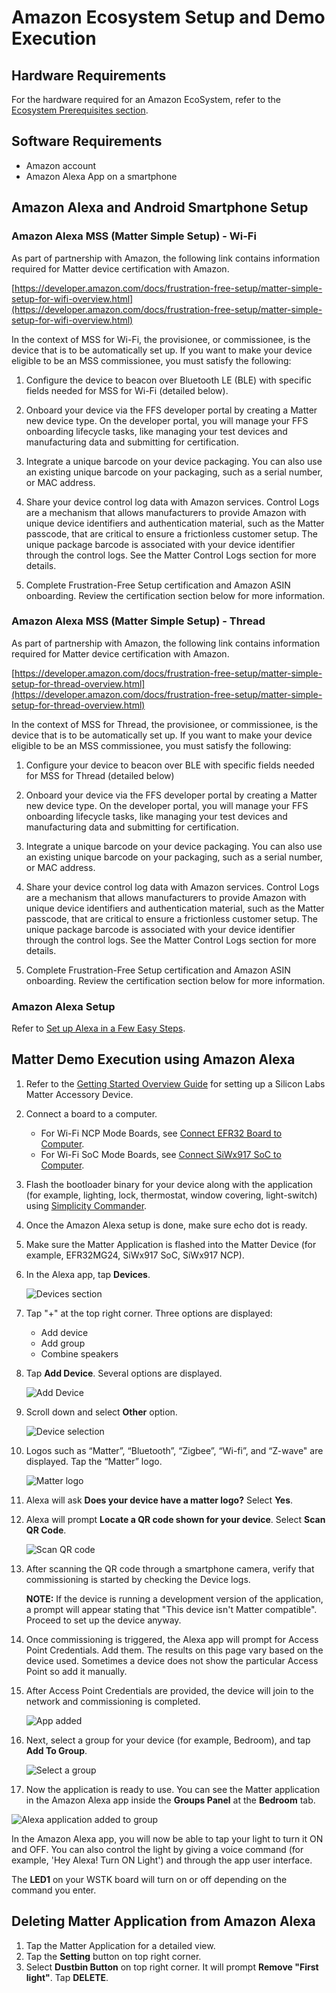 # Amazon Ecosystem Setup and Demo Execution

## Hardware Requirements

For the hardware required for an Amazon EcoSystem, refer to the [Ecosystem Prerequisites section](./index#prerequisites).

## Software Requirements

- Amazon account
- Amazon Alexa App on a smartphone

## Amazon Alexa and Android Smartphone Setup

### Amazon Alexa MSS (Matter Simple Setup) - Wi-Fi

As part of partnership with Amazon, the following link contains information required for Matter device certification with Amazon.

[https://developer.amazon.com/docs/frustration-free-setup/matter-simple-setup-for-wifi-overview.html](https://developer.amazon.com/docs/frustration-free-setup/matter-simple-setup-for-wifi-overview.html)

In the context of MSS for Wi-Fi, the provisionee, or commissionee, is the device that is to be automatically set up. If you want to make your device eligible to be an MSS commissionee, you must satisfy the following:

1. Configure the device to beacon over Bluetooth LE (BLE) with specific fields needed for MSS for Wi-Fi (detailed below).

2. Onboard your device via the FFS developer portal by creating a Matter new device type. On the developer portal, you will manage your FFS onboarding lifecycle tasks, like managing your test devices and manufacturing data and submitting for certification.

3. Integrate a unique barcode on your device packaging. You can also use an existing unique barcode on your packaging, such as a serial number, or MAC address.

4. Share your device control log data with Amazon services. Control Logs are a mechanism that allows manufacturers to provide Amazon with unique device identifiers and authentication material, such as the Matter passcode, that are critical to ensure a frictionless customer setup. The unique package barcode is associated with your device identifier through the control logs. See the Matter Control Logs section for more details.

5. Complete Frustration-Free Setup certification and Amazon ASIN onboarding. Review the certification section below for more information.

### Amazon Alexa MSS (Matter Simple Setup) - Thread

As part of partnership with Amazon, the following link contains information required for Matter device certification with Amazon.

[https://developer.amazon.com/docs/frustration-free-setup/matter-simple-setup-for-thread-overview.html](https://developer.amazon.com/docs/frustration-free-setup/matter-simple-setup-for-thread-overview.html)

In the context of MSS for Thread, the provisionee, or commissionee, is the device that is to be automatically set up. If you want to make your device eligible to be an MSS commissionee, you must satisfy the following:

1. Configure your device to beacon over BLE with specific fields needed for MSS for Thread (detailed below)

2. Onboard your device via the FFS developer portal by creating a Matter new device type. On the developer portal, you will manage your FFS onboarding lifecycle tasks, like managing your test devices and manufacturing data and submitting for certification.

3. Integrate a unique barcode on your device packaging. You can also use an existing unique barcode on your packaging, such as a serial number, or MAC address.

4. Share your device control log data with Amazon services. Control Logs are a mechanism that allows manufacturers to provide Amazon with unique device identifiers and authentication material, such as the Matter passcode, that are critical to ensure a frictionless customer setup. The unique package barcode is associated with your device identifier through the control logs. See the Matter Control Logs section for more details.

5. Complete Frustration-Free Setup certification and Amazon ASIN onboarding. Review the certification section below for more information.

### Amazon Alexa Setup

Refer to [Set up Alexa in a Few Easy Steps](https://www.amazon.com/alexa-setup-guide/b?ie=UTF8&node=17978645011).

## Matter Demo Execution using Amazon Alexa

1. Refer to the [Getting Started Overview Guide](/matter/{build-docspace-version}/matter-wifi-getting-started-example) for setting up a Silicon Labs Matter Accessory Device.

2. Connect a board to a computer.
   - For Wi-Fi NCP Mode Boards, see [Connect EFR32 Board to Computer](/matter/{build-docspace-version}/matter-wifi-getting-started-example/getting-started-efx32-ncp#connect-the-boards-to-a-computer).
   - For Wi-Fi SoC Mode Boards, see [Connect SiWx917 SoC to Computer](/matter/{build-docspace-version}/matter-wifi-getting-started-example/getting-started-with-soc#connect-siwx917-soc-to-computer).

3. Flash the bootloader binary for your device along with the application (for example, lighting, lock, thermostat, window covering, light-switch) using [Simplicity Commander](/matter/{build-docspace-version}/matter-wifi-run-demo/flashing-using-commander).

4. Once the Amazon Alexa setup is done, make sure echo dot is ready.

5. Make sure the Matter Application is flashed into the Matter Device (for example, EFR32MG24, SiWx917 SoC, SiWx917 NCP).

6. In the Alexa app, tap **Devices**.

   ![Devices section](./images/amazon-alexa-app.png?width=40%&height=40%)

7. Tap "+" at the top right corner. Three options are displayed:

   - Add device
   - Add group
   - Combine speakers

8. Tap **Add Device**. Several options are displayed.

   ![Add Device](./images/amazon-alexa-add-device.png?width=40%&height=40%)

9. Scroll down and select **Other** option.

   ![Device selection](./images/amazon-alexa-device-selection.png?width=40%&height=40%)

10. Logos such as “Matter”, “Bluetooth”, “Zigbee”, “Wi-fi”, and “Z-wave" are displayed. Tap the “Matter” logo.

    ![Matter logo](./images/amazon-alexa-logos.png?width=40%&height=40%)

11. Alexa will ask **Does your device have a matter logo?** Select **Yes**.

12. Alexa will prompt **Locate a QR code shown for your device**. Select **Scan QR Code**.

    ![Scan QR code](./images/amazon-alexa-scan-qr-code.png?width=40%&height=40%)

13. After scanning the QR code through a smartphone camera, verify that commissioning is started by checking the Device logs.

    **NOTE:** If the device is running a development version of the application, a prompt will appear stating that "This device isn't Matter compatible". Proceed to set up the device anyway.

14. Once commissioning is triggered, the Alexa app will prompt for Access Point Credentials. Add them. The results on this page vary based on the device used. Sometimes a device does not show the particular Access Point so add it manually.

15. After Access Point Credentials are provided, the device will join to the network and commissioning is completed.

    ![App added](./images/amazon-alexa-app-added.png?width=40%&height=40%)

16. Next, select a group for your device (for example, Bedroom), and tap **Add To Group**.

    ![Select a group](./images/amazon-alexa-select-group.png?width=40%&height=40%)

17. Now the application is ready to use. You can see the Matter application in the Amazon Alexa app inside the **Groups Panel** at the **Bedroom** tab.

![Alexa application added to group](./images/amazon-alexa-application-added-to-group.png?width=40%&height=40%)

In the Amazon Alexa app, you will now be able to tap your light to turn it ON and OFF. You can also control the light by giving a voice command (for example, 'Hey Alexa! Turn ON Light') and through the app user interface.

The **LED1** on your WSTK board will turn on or off depending on the command you enter.

## Deleting Matter Application from Amazon Alexa

1. Tap the Matter Application for a detailed view.
2. Tap the **Setting** button on top right corner.
3. Select **Dustbin Button** on top right corner. It will prompt **Remove "First light"**. Tap **DELETE**.
